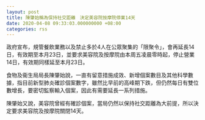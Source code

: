 ```yaml
---
layout: post
title: 陳肇始稱為保持社交距離　決定美容院按摩院停業14天
date: 2020-04-08 09:33:03.000000000 +08:00
categories: rss
---
```


政府宣布，規管餐飲業務以及禁止多於4人在公眾聚集的「限聚令」，會再延長14日，有效期至本月23日，並要求美容院及按摩院由本周五凌晨零時起，停止營業14日，有效期同樣延至本月23日。

食物及衞生局局長陳肇始說，一直有留意措施成效、新增個案數目及其他科學數據，指目前新型肺炎確診個案數字，雖然比早前的高峰期下跌，但仍然每日有雙位數增長，要密切監察輸入個案，因此有需要延長一系列措施。

陳肇始又說，美容院曾經有確診個案，當局仍然以保持社交距離為大前提，所以決定要求美容院及按摩院關閉14天。
